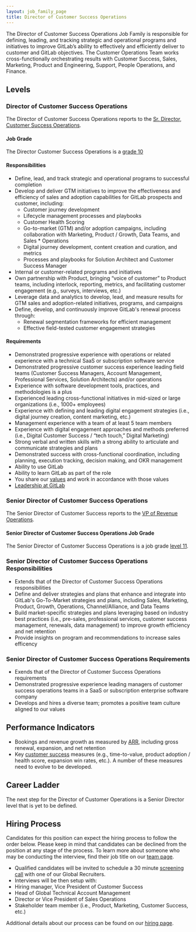 ```yaml
---
layout: job_family_page
title: Director of Customer Success Operations
---
```


The Director of Customer Success Operations Job Family is responsible for defining, leading, and tracking strategic and operational programs and initiatives to improve GitLab’s ability to effectively and efficiently deliver to customer and GitLab objectives. The Customer Operations Team works cross-functionally orchestrating results with Customer Success, Sales, Marketing, Product and Engineering, Support, People Operations, and Finance.  

## Levels

### Director of Customer Success Operations

The Director of Customer Success Operations reports to the [Sr. Director, Customer Success Operations](https://about.gitlab.com/job-families/sales/director-customer-operations).

#### Job Grade

The Director Customer Success Operations is a [grade 10](https://about.gitlab.com/handbook/total-rewards/compensation/compensation-calculator/#gitlab-job-grades)

#### Responsibilities

- Define, lead, and track strategic and operational programs to successful completion
- Develop and deliver GTM initiatives to improve the effectiveness and efficiency of sales and adoption capabilities for GitLab prospects and customer, including:
  - Customer journey development
  - Lifecycle management processes and playbooks
  - Customer Health Scoring
  - Go-to-market (GTM) and/or adoption campaigns, including collaboration with Marketing, Product / Growth, Data Teams, and Sales * Operations
  - Digital journey development, content creation and curation, and metrics
  - Processes and playbooks for Solution Architect and Customer Success Manager
- Internal or customer-related programs and initiatives
- Own partnership with Product, bringing “voice of customer” to Product teams, including interlock, reporting, metrics, and facilitating customer engagement (e.g., surveys, interviews, etc.)
- Leverage data and analytics to develop, lead, and measure results for GTM sales and adoption-related initiatives, programs, and campaigns
- Define, develop, and continuously improve GitLab's renewal process through:
   - Renewal segmentation frameworks for efficient management
   - Effective field-tested customer engagement strategies

#### Requirements

- Demonstrated progressive experience with operations or related experience with a technical SaaS or subscription software service
- Demonstrated progressive customer success experience leading field teams (Customer Success Managers, Account Management, Professional Services, Solution Architects) and/or operations
- Experience with software development tools, practices, and methodologies is a plus
- Experienced leading cross-functional initiatives in mid-sized or large organizations (i.e., 1000+ employees)
- Experience with defining and leading digital engagement strategies (i.e., digital journey creation, content marketing, etc.)
- Management experience with a team of at least 5 team members
- Experience with digital engagement approaches and methods preferred (i.e., Digital Customer Success / “tech touch,” Digital Marketing)
- Strong verbal and written skills with a strong ability to articulate and communicate strategies and plans
- Demonstrated success with cross-functional coordination, including planning, execution tracking, decision making, and OKR management
- Ability to use GitLab
- Ability to learn GitLab as part of the role
- You share our [values](https://about.gitlab.com/handbook/values/) and work in accordance with those values
- [Leadership at GitLab](https://about.gitlab.com/company/team/structure/#director-group)


### Senior Director of Customer Success Operations

The Senior Director of Customer Success reports to the [VP of Revenue Operations](https://about.gitlab.com/job-families/sales/vp-revenue-operations/).

#### Senior Director of Customer Success Operations Job Grade

The Senior Director of Customer Success Operations is a job grade [level 11](https://about.gitlab.com/handbook/total-rewards/compensation/compensation-calculator/#gitlab-job-grades).

### Senior Director of Customer Success Operations Responsibilities

- Extends that of the Director of Customer Success Operations responsibilities
- Define and deliver strategies and plans that enhance and integrate into GitLab's Go-To-Market strategies and plans, including Sales, Marketing, Product, Growth, Operations, Channel/Alliance, and Data Teams
- Build market-specific strategies and plans leveraging based on industry best practices (i.e., pre-sales, professional services, customer success management, renewals, data management) to improve growth efficiency and net retention
- Provide insights on program and recommendations to increase sales efficency

### Senior Director of Customer Success Operations Requirements

- Exends that of the Director of Customer Success Operations requirements
- Demonstrated progressive experience leading managers of customer success operations teams in a SaaS or subscription enterprise software company
- Develops and hires a diverse team; promotes a positive team culture aligned to our values

## Performance Indicators

- Bookings and revenue growth as measured by [ARR](https://about.gitlab.com/handbook/sales/sales-term-glossary/arr-in-practice/), including gross renewal, expansion, and net retention
- Key [customer success](https://about.gitlab.com/handbook/customer-success/vision/#measurement-and-kpis) measures (e.g., time-to-value, product adoption / health score, expansion win rates, etc.). A number of these measures need to evolve to be developed.

## Career Ladder

The next step for the Director of Customer Operations is a Senior Director level that is yet to be defined.

## Hiring Process

Candidates for this position can expect the hiring process to follow the order below. Please keep in mind that candidates can be declined from the position at any stage of the process. To learn more about someone who may be conducting the interview, find their job title on our [team page](https://about.gitlab.com/company/team/).

- Qualified candidates will be invited to schedule a 30 minute [screening call](https://about.gitlab.com/handbook/hiring/interviewing/#screening-call) with one of our Global Recruiters.
- Interviews will be then setup with:
- Hiring manager, Vice President of Customer Success
- Head of Global Technical Account Management
- Director or Vice President of Sales Operations
- Stakeholder team member (i.e., Product, Marketing, Customer Success, etc.)

Additional details about our process can be found on our [hiring page](https://about.gitlab.com/handbook/hiring/).
